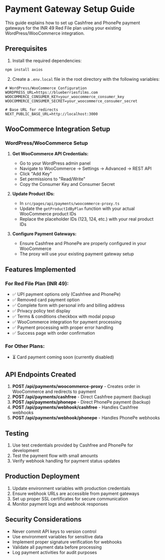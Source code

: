 # Payment Gateway Setup Guide

This guide explains how to set up Cashfree and PhonePe payment gateways for the INR 49 Red File plan using your existing WordPress/WooCommerce integration.

## Prerequisites

1. Install the required dependencies:
```bash
npm install axios
```

2. Create a `.env.local` file in the root directory with the following variables:

```env
# WordPress/WooCommerce Configuration
WORDPRESS_URL=https://blueberriesfilms.com
WOOCOMMERCE_CONSUMER_KEY=your_woocommerce_consumer_key
WOOCOMMERCE_CONSUMER_SECRET=your_woocommerce_consumer_secret

# Base URL for redirects
NEXT_PUBLIC_BASE_URL=http://localhost:3000
```

## WooCommerce Integration Setup

### WordPress/WooCommerce Setup

1. **Get WooCommerce API Credentials:**
   - Go to your WordPress admin panel
   - Navigate to WooCommerce → Settings → Advanced → REST API
   - Click "Add Key"
   - Set permissions to "Read/Write"
   - Copy the Consumer Key and Consumer Secret

2. **Update Product IDs:**
   - In `src/pages/api/payments/woocommerce-proxy.ts`
   - Update the `getProductIdByPlan` function with your actual WooCommerce product IDs
   - Replace the placeholder IDs (123, 124, etc.) with your real product IDs

3. **Configure Payment Gateways:**
   - Ensure Cashfree and PhonePe are properly configured in your WooCommerce
   - The proxy will use your existing payment gateway setup

## Features Implemented

### For Red File Plan (INR 49):
- ✅ UPI payment options only (Cashfree and PhonePe)
- ✅ Removed card payment option
- ✅ Complete form with personal info and billing address
- ✅ Privacy policy text display
- ✅ Terms & conditions checkbox with modal popup
- ✅ WooCommerce integration for payment processing
- ✅ Payment processing with proper error handling
- ✅ Success page with order confirmation

### For Other Plans:
- ⏳ Card payment coming soon (currently disabled)

## API Endpoints Created

1. **POST /api/payments/woocommerce-proxy** - Creates order in WooCommerce and redirects to payment
2. **POST /api/payments/cashfree** - Direct Cashfree payment (backup)
3. **POST /api/payments/phonepe** - Direct PhonePe payment (backup)
4. **POST /api/payments/webhook/cashfree** - Handles Cashfree webhooks
5. **POST /api/payments/webhook/phonepe** - Handles PhonePe webhooks

## Testing

1. Use test credentials provided by Cashfree and PhonePe for development
2. Test the payment flow with small amounts
3. Verify webhook handling for payment status updates

## Production Deployment

1. Update environment variables with production credentials
2. Ensure webhook URLs are accessible from payment gateways
3. Set up proper SSL certificates for secure communication
4. Monitor payment logs and webhook responses

## Security Considerations

- Never commit API keys to version control
- Use environment variables for sensitive data
- Implement proper signature verification for webhooks
- Validate all payment data before processing
- Log payment activities for audit purposes 